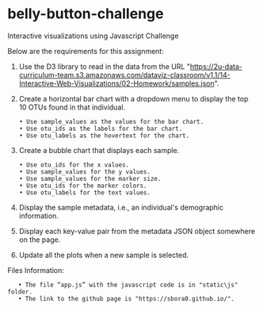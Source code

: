 # belly-button-challenge
Interactive visualizations using Javascript Challenge

Below are the requirements for this assignment:

1. Use the D3 library to read in the data from the URL "https://2u-data-curriculum-team.s3.amazonaws.com/dataviz-classroom/v1.1/14-Interactive-Web-Visualizations/02-Homework/samples.json".
2. Create a horizontal bar chart with a dropdown menu to display the top 10 OTUs found in that individual.

       • Use sample_values as the values for the bar chart.
       • Use otu_ids as the labels for the bar chart.
       • Use otu_labels as the hovertext for the chart.
       
3. Create a bubble chart that displays each sample.

       • Use otu_ids for the x values.
       • Use sample_values for the y values.
       • Use sample_values for the marker size.
       • Use otu_ids for the marker colors.
       • Use otu_labels for the text values.

4. Display the sample metadata, i.e., an individual's demographic information.
5. Display each key-value pair from the metadata JSON object somewhere on the page.
6. Update all the plots when a new sample is selected.


Files Information:

       • The file “app.js” with the javascript code is in "static\js" folder.
       • The link to the github page is "https://sbora0.github.io/".
